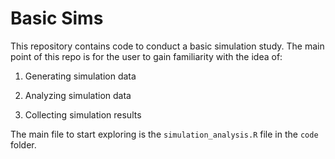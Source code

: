 # Basic Sims

This repository contains code to conduct a basic simulation study. The main point of this repo is for the user to gain familiarity with the idea of:

1) Generating simulation data

2) Analyzing simulation data

3) Collecting simulation results

The main file to start exploring is the `simulation_analysis.R` file in the `code` folder.